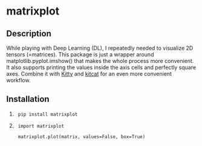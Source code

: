 # matrixplot

## Description
While playing with Deep Learning (DL), I repeatedly needed to visualize 2D tensors (=matrices). This package is just a wrapper around matplotlib.pyplot.imshow() that makes the whole process more convenient. It also supports printing the values inside the axis cells and perfectly square axes. Combine it with [Kitty](https://sw.kovidgoyal.net/kitty/) and [kitcat](https://github.com/mil-ad/kitcat) for an even more convenient workflow.

## Installation
1)
        pip install matrixplot
2)
        import matrixplot

        matrixplot.plot(matrix, values=False, box=True)
